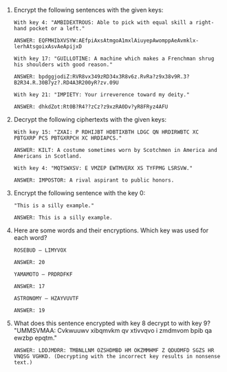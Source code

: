 1. Encrypt the following sentences with the given keys:

    ```
    With key 4: "AMBIDEXTROUS: Able to pick with equal skill a right-hand pocket or a left."

    ANSWER: EQFMHIbXVSYW:AEfpiAxsAtmgoA1mxlAiuyepAwomppAeAvmklx-lerhAtsgoixAsvAeApijxD

    With key 17: "GUILLOTINE: A machine which makes a Frenchman shrug his shoulders with good reason."

    ANSWER: bpdggjodiZ:RVR8vx349zRD34x3R8v6z.RvRa?z9x38v9R.3?B2R34.R.30B7yz?.RD4A3R200yR?zv.09U

    With key 21: "IMPIETY: Your irreverence toward my deity."

    ANSWER: dhkdZot:Rt0B?R4??zCz?z9xzRA0Dv?yR8FRyz4AFU
    ```

2. Decrypt the following ciphertexts with the given keys:

    ```
    With key 15: "ZXAI: P RDHIJBT HDBTIXBTH LDGC QN HRDIRWBTC XC PBTGXRP PCS PBTGXRPCH XC HRDIAPCS."

    ANSWER: KILT: A costume sometimes worn by Scotchmen in America and Americans in Scotland.

    With key 4: "MQTSWXSV: E VMZEP EWTMVERX XS TYFPMG LSRSVW."

    ANSWER: IMPOSTOR: A rival aspirant to public honors.
    ```

3. Encrypt the following sentence with the key 0:

    ```
    "This is a silly example."

    ANSWER: This is a silly example.
    ```

4. Here are some words and their encryptions. Which key was used for each word?

    ```
    ROSEBUD – LIMYVOX

    ANSWER: 20

    YAMAMOTO – PRDRDFKF

    ANSWER: 17

    ASTRONOMY – HZAYVUVTF

    ANSWER: 19
    ```

5. What does this sentence encrypted with key 8 decrypt to with key 9? "UMMSVMAA: Cvkwuuwv xibqmvkm qv xtivvqvo i zmdmvom bpib qa ewzbp epqtm."

    ```
    ANSWER: LDDJMDRR: TMBNLLNM OZSHDMBD HM OKZMMHMF Z QDUDMFD SGZS HR VNQSG VGHKD. (Decrypting with the incorrect key results in nonsense text.)
    ```
